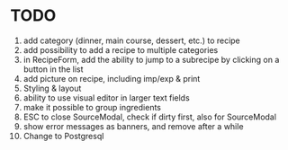 # TODO

1. add category (dinner, main course, dessert, etc.) to recipe
2. add possibility to add a recipe to multiple categories
3. in RecipeForm, add the ability to jump to a subrecipe by clicking on a button in the list
4. add picture on recipe, including imp/exp & print
5. Styling & layout
6. ability to use visual editor in larger text fields
7. make it possible to group ingredients
8. ESC to close SourceModal, check if dirty first, also for SourceModal
9. show error messages as banners, and remove after a while
10. Change to Postgresql
